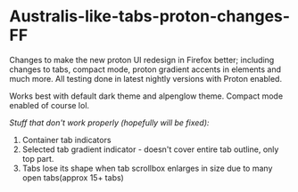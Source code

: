 # Australis-like-tabs-proton-changes-FF
Changes to make the new proton UI redesign in Firefox better; including changes to tabs, compact mode, proton gradient accents in elements and much more. All testing done in latest nightly versions with Proton enabled.

Works best with default dark theme and alpenglow theme. Compact mode enabled of course lol.

_Stuff that don't work properly (hopefully will be fixed):_
1. Container tab indicators
2. Selected tab gradient indicator - doesn't cover entire tab outline, only top part.
3. Tabs lose its shape when tab scrollbox enlarges in size due to many open tabs(approx 15+ tabs)
